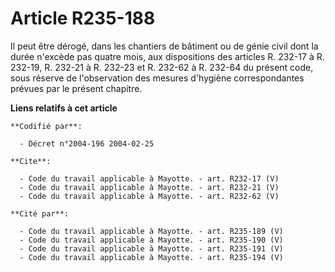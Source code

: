 # Article R235-188

Il peut être dérogé, dans les chantiers de bâtiment ou de génie civil dont la durée n'excède pas quatre mois, aux
dispositions des articles R. 232-17 à R. 232-19, R. 232-21 à R. 232-23 et R. 232-62 à R. 232-64 du présent code, sous réserve
de l'observation des mesures d'hygiène correspondantes prévues par le présent chapitre.

**Liens relatifs à cet article**

	**Codifié par**:

	  - Décret n°2004-196 2004-02-25

	**Cite**:

	  - Code du travail applicable à Mayotte. - art. R232-17 (V)
	  - Code du travail applicable à Mayotte. - art. R232-21 (V)
	  - Code du travail applicable à Mayotte. - art. R232-62 (V)

	**Cité par**:

	  - Code du travail applicable à Mayotte. - art. R235-189 (V)
	  - Code du travail applicable à Mayotte. - art. R235-190 (V)
	  - Code du travail applicable à Mayotte. - art. R235-191 (V)
	  - Code du travail applicable à Mayotte. - art. R235-194 (V)
